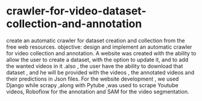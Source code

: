 # crawler-for-video-dataset-collection-and-annotation
create an automatic crawler for dataset creation and collection from the free web resources.
objective: design and implement an automatic crawler for video collection and annotation. A website was created with the ability to allow the user to create a dataset, with the option to update it, and to add the wanted videos in it .also , the user have the ability to download that dataset , and he will be provided with the videos , the annotated videos and their predictions in Json files. For the website development , we used Django while scrapy ,along with Pytube ,was used to scrape Youtube videos, Roboflow for the annotation and SAM for the video segmentation.


